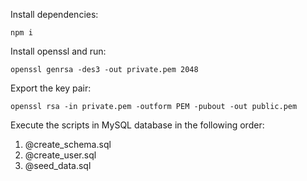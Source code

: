 Install dependencies:

```
npm i
```

Install openssl and run:

```
openssl genrsa -des3 -out private.pem 2048
```

Export the key pair:

```
openssl rsa -in private.pem -outform PEM -pubout -out public.pem
```

Execute the scripts in MySQL database in the following order:

1. @create_schema.sql
2. @create_user.sql
3. @seed_data.sql
